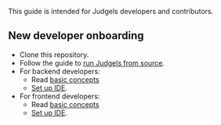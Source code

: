 This guide is intended for Judgels developers and contributors.

## New developer onboarding

- Clone this repository.
- Follow the guide to [run Judgels from source](https://github.com/ia-toki/judgels/wiki/Running-from-source).
- For backend developers:
  - Read [basic concepts](https://github.com/ia-toki/judgels/wiki/Dev's-Guide:-Backend-basic-concepts)
  - [Set up IDE](https://github.com/ia-toki/judgels/wiki/Dev's-Guide:-Setting-up-backend-IDE).
- For frontend developers:
  - Read [basic concepts](https://github.com/ia-toki/judgels/wiki/Dev's-Guide:-Frontend-basic-concepts)
  - [Set up IDE](https://github.com/ia-toki/judgels/wiki/Dev's-Guide:-Setting-up-frontend-IDE).
